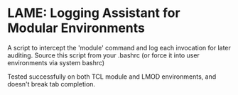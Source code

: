 # LAME: Logging Assistant for Modular Environments

A script to intercept the 'module' command and log each invocation for later auditing.  Source this script from your .bashrc (or force it into user environments via system bashrc)

Tested successfully on both TCL module and LMOD environments, and doesn't break tab completion.

